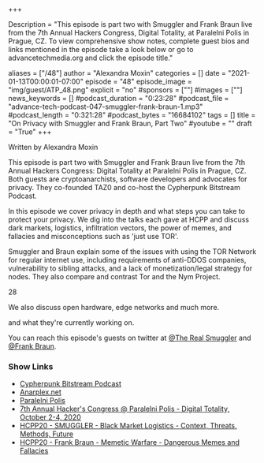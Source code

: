 +++

Description = "This episode is part two with Smuggler and Frank Braun live from the 7th Annual Hackers Congress, Digital Totality, at Paralelni Polis in Prague, CZ. To view comprehensive show notes, complete guest bios and links mentioned in the episode take a look below or go to advancetechmedia.org and click the episode title."

aliases = ["/48"]
author = "Alexandra Moxin"
categories = []
date = "2021-01-13T00:00:01-07:00"
episode = "48"
episode_image = "img/guest/ATP_48.png"
explicit = "no"
#sponsors = [""]
#images = [""]
news_keywords = []
#podcast_duration = "0:23:28"
#podcast_file = "advance-tech-podcast-047-smuggler-frank-braun-1.mp3"
#podcast_length = "0:321:28"
#podcast_bytes = "16684102"
tags = []
title = "On Privacy with Smuggler and Frank Braun, Part Two"
#youtube = ""
draft = "True"
+++

Written by Alexandra Moxin

This episode is part two with Smuggler and Frank Braun live from the 7th Annual Hackers Congress: Digital Totality at Paralelni Polis in Prague, CZ. Both guests are cryptoanarchists, software developers and advocates for privacy. They co-founded TAZ0 and co-host the Cypherpunk Bitstream Podcast.

In this episode we cover privacy in depth and what steps you can take to protect your privacy. We dig into the talks each gave at HCPP and discuss dark markets, logistics, infiltration vectors, the power of memes, and fallacies and misconceptions such as 'just use TOR'. 

Smuggler and Braun explain some of the issues with using the TOR Network for regular internet use, including requirements of anti-DDOS companies, vulnerability to sibling attacks, and a lack of monetization/legal strategy for nodes. They also compare and contrast Tor and the Nym Project.

28 

We also discuss open hardware, edge networks and much more.

and what they're currently working on.

You can reach this episode's guests on twitter at [@The Real Smuggler](https://twitter.com/therealsmuggler?lang=en) and [@Frank Braun](https://twitter.com/thefrankbraun).

### Show Links

* [Cypherpunk Bitstream Podcast](https://taz0.org/bitstream/)
* [Anarplex.net](https://anarplex.net/)
* [Paralelni Polis](https://www.paralelnipolis.cz/)
* [7th Annual Hacker's Congress @ Paralelni Polis - Digital Totality, October 2-4, 2020](https://digital-totality.hcpp.cz/)
* [HCPP20 - SMUGGLER - Black Market Logistics - Context, Threats, Methods, Future](https://www.youtube.com/watch?v=KUGmYzH5PN0)
* [HCPP20 - Frank Braun - Memetic Warfare - Dangerous Memes and Fallacies]()
